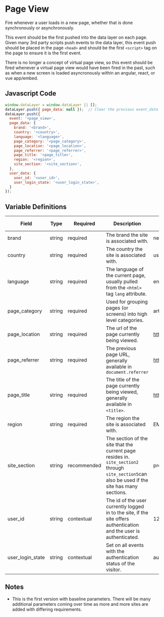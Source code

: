 # Page View

Fire whenever a user loads in a new page, whether that is done synchronously or asynchronously.

This event should be the first pushed into the data layer on each page. Given many 3rd party scripts push events to the data layer, this event push should be placed in the page `<head>` and should be the first `<script>` tag on the page to ensure it is the first event.

There is no longer a concept of virtual page view, so this event should be fired whenever a virtual page view would have been fired in the past, such as when a new screen is loaded asyncronously within an angular, react, or vue app/embed.

## Javascript Code

```js
window.dataLayer = window.dataLayer || [];
dataLayer.push({ page_data: null });  // Clear the previous event_data object.
dataLayer.push({
  event: '<page_view>',
  page_data: {
    brand: '<brand>',
    country: '<country>',
    language: '<language>',
    page_category: '<page_category>',
    page_location: '<page_location>',
    page_referrer: '<page_referrer>', 
    page_title: '<page_title>',
    region: '<region>',
    site_section: '<site_section>',
  },
  user_data: {
    user_id: '<user_id>',
    user_login_state: '<user_login_state>',
  }
});
```

## Variable Definitions

|Field|Type|Required|Description|Example|Pattern|Min Length|Max Length|Minimum|Maximum|Multiple Of|
| --- | --- | --- | --- | --- | --- | --- | --- | --- | --- | --- |
|brand|string|required|The brand the site is associated with.|neutrogena|
|country|string|required|The country the site is associated with.|us|
|language|string|required|The language of the current page, usually pulled from the `<html>` tag `lang` attribute.|en|
|page_category|string|required|Used for grouping pages (or screens) into high level categories.|article,blog,homepage,product|
|page_location|string|required|The url of the page currently being viewed.|https://www.neutrogena.com|
|page_referrer|string|required|The previous page URL, generally available in `document.referrer`|https://www.neutrogena.com|
|page_title|string|required|The title of the page currently being viewed, generally available in `<title>`.|https://www.neutrogena.com|
|region|string|required|The region the site is associated with.|EMEA|
|site_section|string|recommended|The section of the site that the current page resides in. `site_section2` through `site_section5`can also be used if the site has many sections.|products|
|user_id|string|contextual|The id of the user currently logged in to the site, if the site offers authentication and the user is authenticated.|123456|
|user_login_state|string|contextual|Set on all events with the authentication status of the visitor.|authenticated, anonymous|

## Notes
- This is the first version with baseline parameters. There will be many additional parameters coming over time as more and more sites are added with differing requirements.